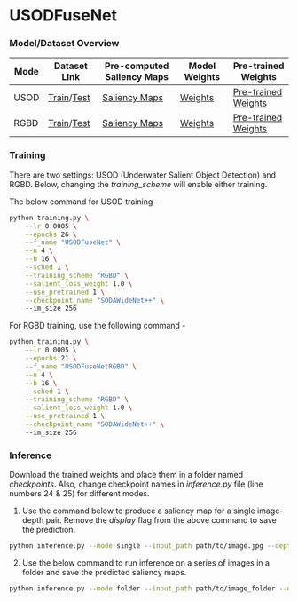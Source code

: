 # USODFuseNet

### Model/Dataset Overview

| Mode | Dataset Link | Pre-computed Saliency Maps | Model Weights | Pre-trained Weights |
|------------|----------------------|----------------------------|---------------|---------------|
| USOD    | [Train](https://drive.google.com/file/d/1UFoEqDVPV7Zh7s_4kO_YkS6xxDLgB_Ve/view?usp=sharing)/[Test](https://drive.google.com/drive/folders/1v6b1Lp-naxdKbVmxsRdjkGv-QekuUetV?usp=sharing)                | [Saliency Maps](https://drive.google.com/drive/folders/10jYLlB-mKXrqockLQGZAm-UmmpOuYjQ0?usp=sharing) | [Weights](https://drive.google.com/drive/folders/1I0MdGz9x-9j0xYhFOT1f46e3p2JeNcR1?usp=sharing) | [Pre-trained Weights](https://drive.google.com/file/d/1q5JzdyZnpEWq2ur4jSJ1QNyi23O6U6J4/view?usp=sharing)
| RGBD   | [Train](https://drive.google.com/drive/folders/1MAfic5D51P55M_9Bv_RsLgN5D4re6AKU?usp=sharing)/[Test](https://drive.google.com/drive/folders/1JY90-TtVXZLHbEArXHPgKE96RDOoj2Ul?usp=sharing) | [Saliency Maps](https://drive.google.com/drive/folders/1qPRZq0mWiUipHvmKk0GlHMC5XynkqAQT?usp=sharing) | [Weights](https://drive.google.com/drive/folders/1I0MdGz9x-9j0xYhFOT1f46e3p2JeNcR1?usp=sharing) | [Pre-trained Weights](https://drive.google.com/file/d/1q5JzdyZnpEWq2ur4jSJ1QNyi23O6U6J4/view?usp=sharing)

### Training

There are two settings: USOD (Underwater Salient Object Detection) and RGBD. Below, changing the _training_scheme_ will enable either training.

The below command for USOD training - 

```bash
python training.py \
    --lr 0.0005 \
    --epochs 26 \
    --f_name "USODFuseNet" \
    --n 4 \
    --b 16 \
    --sched 1 \
    --training_scheme "RGBD" \
    --salient_loss_weight 1.0 \
    --use_pretrained 1 \
    --checkpoint_name "SODAWideNet++" \ 
    --im_size 256
```

For RGBD training, use the following command - 

```bash
python training.py \
    --lr 0.0005 \
    --epochs 21 \
    --f_name "USODFuseNetRGBD" \
    --n 4 \
    --b 16 \
    --sched 1 \
    --training_scheme "RGBD" \
    --salient_loss_weight 1.0 \
    --use_pretrained 1 \
    --checkpoint_name "SODAWideNet++" \ 
    --im_size 256
```

### Inference

Download the trained weights and place them in a folder named _checkpoints_. Also, change checkpoint names in _inference.py_ file (line numbers 24 & 25) for different modes.

1. Use the command below to produce a saliency map for a single image-depth pair. Remove the _display_ flag from the above command to save the prediction.

```bash
python inference.py --mode single --input_path path/to/image.jpg --depth_path path/to/depth_image.jpg --display
``` 

2. Use the below command to run inference on a series of images in a folder and save the predicted saliency maps.

```bash
python inference.py --mode folder --input_path path/to/image_folder --depth_path path/to/depth_folder --output_dir path/to/output_folder
```

